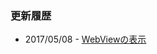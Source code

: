 ### 更新履歴
- 2017/05/08 - [WebViewの表示](https://github.com/junichiroid/pages/tree/master/react_native/sample/20170508_webview)
